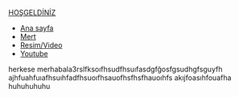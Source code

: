 
<html lang="tr">
<head>
    <meta charset="UTF-8">
    <meta http-equiv="X-UA-Compatible" content="IE=edge">
    <meta name="viewport" content="width=device-width, initial-scale=1.0">
    <title>ROCK REİS</title>
    <link rel="stylesheet" href="style.css">
</head>
<body>
  <div class="container">
      <div class="navbar">
          <div class="logo">
              <a href="#">HOŞGELDİNİZ</a>
          </div>
          <uL>
              <li><a href="index">Ana sayfa</a></li>
              <li><a href="#">Mert</a></li>
              <li><a href="#">Resim/Video</a></li>
              <li><a href="index2">Youtube</a></li>
          </uL>
          <p>herkese merhabala3rslfksoıfhsudfhsuıfasdgfğosfgsudhgfsguyfh
          ajhfuahfuıafhsuıhfadfhsuoıfhsauofhsfhsfhauoıhfs
          akıjfoasıhfouafha
          huhuhuhuhu
          </p>
      </div>
  </div>
</body>
</html>

